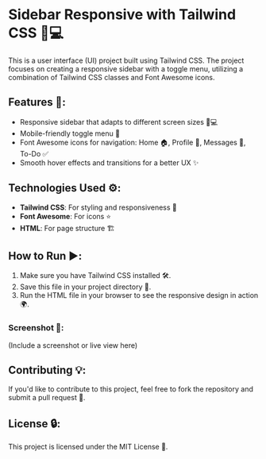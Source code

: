 # Sidebar Responsive with Tailwind CSS 🎨💻

This is a user interface (UI) project built using Tailwind CSS. The project focuses on creating a responsive sidebar with a toggle menu, utilizing a combination of Tailwind CSS classes and Font Awesome icons.

## Features 🌟:
- Responsive sidebar that adapts to different screen sizes 📱💻
- Mobile-friendly toggle menu 📲
- Font Awesome icons for navigation: Home 🏠, Profile 👤, Messages 💬, To-Do ✅
- Smooth hover effects and transitions for a better UX ✨

## Technologies Used ⚙️:
- **Tailwind CSS**: For styling and responsiveness 💨
- **Font Awesome**: For icons ⭐
- **HTML**: For page structure 🏗️

## How to Run ▶️:
1. Make sure you have Tailwind CSS installed 🛠️.
2. Save this file in your project directory 📁.
3. Run the HTML file in your browser to see the responsive design in action 🌍.

### Screenshot 📸:
(Include a screenshot or live view here)

## Contributing 💡:
If you'd like to contribute to this project, feel free to fork the repository and submit a pull request 🤝.

## License 🔒:
This project is licensed under the MIT License 🔑.
